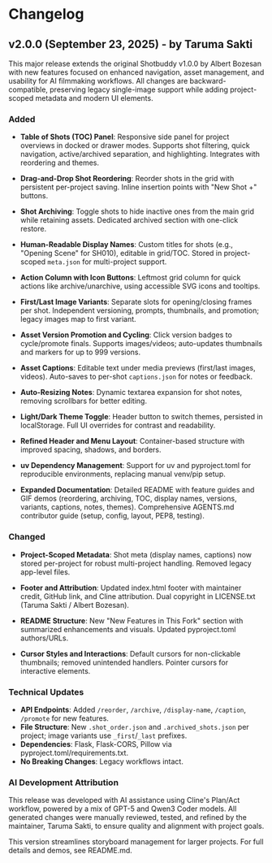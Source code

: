 # Changelog

## v2.0.0 (September 23, 2025) - by Taruma Sakti

This major release extends the original Shotbuddy v1.0.0 by Albert Bozesan with new features focused on enhanced navigation, asset management, and usability for AI filmmaking workflows. All changes are backward-compatible, preserving legacy single-image support while adding project-scoped metadata and modern UI elements.

### Added
- **Table of Shots (TOC) Panel**: Responsive side panel for project overviews in docked or drawer modes. Supports shot filtering, quick navigation, active/archived separation, and highlighting. Integrates with reordering and themes.

- **Drag-and-Drop Shot Reordering**: Reorder shots in the grid with persistent per-project saving. Inline insertion points with "New Shot +" buttons.

- **Shot Archiving**: Toggle shots to hide inactive ones from the main grid while retaining assets. Dedicated archived section with one-click restore.

- **Human-Readable Display Names**: Custom titles for shots (e.g., "Opening Scene" for SH010), editable in grid/TOC. Stored in project-scoped `meta.json` for multi-project support.

- **Action Column with Icon Buttons**: Leftmost grid column for quick actions like archive/unarchive, using accessible SVG icons and tooltips.

- **First/Last Image Variants**: Separate slots for opening/closing frames per shot. Independent versioning, prompts, thumbnails, and promotion; legacy images map to first variant.

- **Asset Version Promotion and Cycling**: Click version badges to cycle/promote finals. Supports images/videos; auto-updates thumbnails and markers for up to 999 versions.

- **Asset Captions**: Editable text under media previews (first/last images, videos). Auto-saves to per-shot `captions.json` for notes or feedback.

- **Auto-Resizing Notes**: Dynamic textarea expansion for shot notes, removing scrollbars for better editing.

- **Light/Dark Theme Toggle**: Header button to switch themes, persisted in localStorage. Full UI overrides for contrast and readability.

- **Refined Header and Menu Layout**: Container-based structure with improved spacing, shadows, and borders.

- **uv Dependency Management**: Support for uv and pyproject.toml for reproducible environments, replacing manual venv/pip setup.

- **Expanded Documentation**: Detailed README with feature guides and GIF demos (reordering, archiving, TOC, display names, versions, variants, captions, notes, themes). Comprehensive AGENTS.md contributor guide (setup, config, layout, PEP8, testing).

### Changed
- **Project-Scoped Metadata**: Shot meta (display names, captions) now stored per-project for robust multi-project handling. Removed legacy app-level files.

- **Footer and Attribution**: Updated index.html footer with maintainer credit, GitHub link, and Cline attribution. Dual copyright in LICENSE.txt (Taruma Sakti / Albert Bozesan).

- **README Structure**: New "New Features in This Fork" section with summarized enhancements and visuals. Updated pyproject.toml authors/URLs.

- **Cursor Styles and Interactions**: Default cursors for non-clickable thumbnails; removed unintended handlers. Pointer cursors for interactive elements.

### Technical Updates
- **API Endpoints**: Added `/reorder`, `/archive`, `/display-name`, `/caption`, `/promote` for new features.
- **File Structure**: New `.shot_order.json` and `.archived_shots.json` per project; image variants use `_first`/`_last` prefixes.
- **Dependencies**: Flask, Flask-CORS, Pillow via pyproject.toml/requirements.txt.
- **No Breaking Changes**: Legacy workflows intact.

### AI Development Attribution
This release was developed with AI assistance using Cline's Plan/Act workflow, powered by a mix of GPT-5 and Qwen3 Coder models. All generated changes were manually reviewed, tested, and refined by the maintainer, Taruma Sakti, to ensure quality and alignment with project goals.

This version streamlines storyboard management for larger projects. For full details and demos, see README.md.
